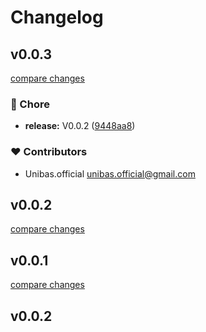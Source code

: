 # Changelog


## v0.0.3

[compare changes](https://github.com/sajadhzj/nuxt-glorious/compare/v0.0.1...v0.0.3)

### 🏡 Chore

- **release:** V0.0.2 ([9448aa8](https://github.com/sajadhzj/nuxt-glorious/commit/9448aa8))

### ❤️ Contributors

- Unibas.official <unibas.official@gmail.com>

## v0.0.2

[compare changes](https://github.com/sajadhzj/glorious/compare/v0.0.1...v0.0.2)

## v0.0.1

[compare changes](https://github.com/sajadhzj/glorious/compare/v0.0.2...v0.0.1)

## v0.0.2

